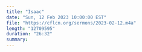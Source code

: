 ```yaml
---
title: "Isaac"
date: "Sun, 12 Feb 2023 10:00:00 EST"
file: "https://cflcn.org/sermons/2023-02-12.m4a"
length: "12709595"
duration: "26:32"
summary: 
---
```

